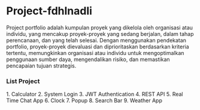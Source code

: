 # Project-fdhlnadli

Project portfolio adalah kumpulan proyek yang dikelola oleh organisasi atau individu, yang mencakup proyek-proyek yang sedang berjalan, dalam tahap perencanaan, dan yang telah selesai. Dengan menggunakan pendekatan portfolio, proyek-proyek dievaluasi dan diprioritaskan berdasarkan kriteria tertentu, memungkinkan organisasi atau individu untuk mengoptimalkan penggunaan sumber daya, mengendalikan risiko, dan memastikan pencapaian tujuan strategis.

<h3>List Project</h3>
1. Calculator 
2. System Login
3. JWT Authentication
4. REST API
5. Real Time Chat App
6. Clock
7. Popup
8. Search Bar
9. Weather App
